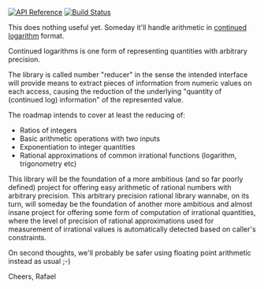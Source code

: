 [![API Reference](https://img.shields.io/badge/api-reference-blue.svg)](https://coolparadox.github.io/number-reducer/)
[![Build Status](https://travis-ci.com/coolparadox/number-reducer.svg?branch=master)](https://travis-ci.com/coolparadox/number-reducer)

This does nothing useful yet. Someday it'll handle arithmetic in [continued logarithm](https://perl.plover.com/classes/cftalk/INFO/gosper.txt) format.

Continued logarithms is one form of representing quantities with arbitrary precision.

The library is called number "reducer" in the sense the intended interface will provide means to extract pieces of information from numeric values on each access, causing the reduction of the underlying "quantity of (continued log) information" of the represented value.

The roadmap intends to cover at least the reducing of:
- Ratios of integers
- Basic arithmetic operations with two inputs
- Exponentiation to integer quantities
- Rational approximations of common irrational functions (logarithm, trigonometry etc)

This library will be the foundation of a more ambitious (and so far poorly defined) project for offering easy arithmetic of rational numbers with arbitrary precision. This arbitrary precision rational library wannabe, on its turn, will someday be the foundation of another more ambitious and almost insane project for offering some form of computation of irrational quantities, where the level of precision of rational approximations used for measurement of irrational values is automatically detected based on caller's constraints.

On second thoughts, we'll probably be safer using floating point arithmetic instead as usual ;-)

Cheers,
Rafael
